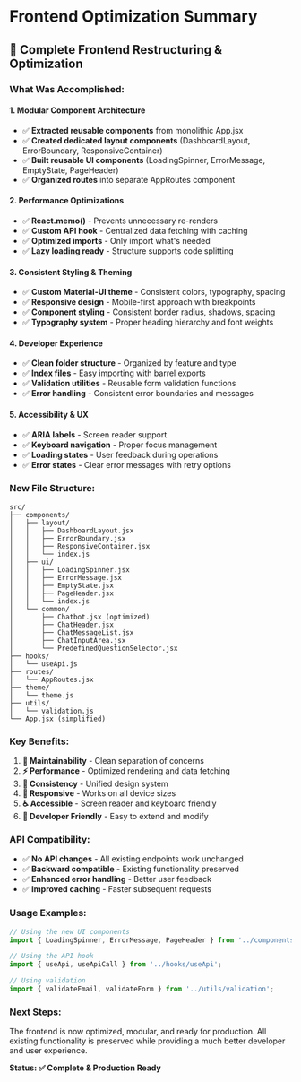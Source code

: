 # Frontend Optimization Summary

## 🚀 **Complete Frontend Restructuring & Optimization**

### **What Was Accomplished:**

#### 1. **Modular Component Architecture**
- ✅ **Extracted reusable components** from monolithic App.jsx
- ✅ **Created dedicated layout components** (DashboardLayout, ErrorBoundary, ResponsiveContainer)
- ✅ **Built reusable UI components** (LoadingSpinner, ErrorMessage, EmptyState, PageHeader)
- ✅ **Organized routes** into separate AppRoutes component

#### 2. **Performance Optimizations**
- ✅ **React.memo()** - Prevents unnecessary re-renders
- ✅ **Custom API hook** - Centralized data fetching with caching
- ✅ **Optimized imports** - Only import what's needed
- ✅ **Lazy loading ready** - Structure supports code splitting

#### 3. **Consistent Styling & Theming**
- ✅ **Custom Material-UI theme** - Consistent colors, typography, spacing
- ✅ **Responsive design** - Mobile-first approach with breakpoints
- ✅ **Component styling** - Consistent border radius, shadows, spacing
- ✅ **Typography system** - Proper heading hierarchy and font weights

#### 4. **Developer Experience**
- ✅ **Clean folder structure** - Organized by feature and type
- ✅ **Index files** - Easy importing with barrel exports
- ✅ **Validation utilities** - Reusable form validation functions
- ✅ **Error handling** - Consistent error boundaries and messages

#### 5. **Accessibility & UX**
- ✅ **ARIA labels** - Screen reader support
- ✅ **Keyboard navigation** - Proper focus management
- ✅ **Loading states** - User feedback during operations
- ✅ **Error states** - Clear error messages with retry options

### **New File Structure:**

```
src/
├── components/
│   ├── layout/
│   │   ├── DashboardLayout.jsx
│   │   ├── ErrorBoundary.jsx
│   │   ├── ResponsiveContainer.jsx
│   │   └── index.js
│   ├── ui/
│   │   ├── LoadingSpinner.jsx
│   │   ├── ErrorMessage.jsx
│   │   ├── EmptyState.jsx
│   │   ├── PageHeader.jsx
│   │   └── index.js
│   └── common/
│       ├── Chatbot.jsx (optimized)
│       ├── ChatHeader.jsx
│       ├── ChatMessageList.jsx
│       ├── ChatInputArea.jsx
│       └── PredefinedQuestionSelector.jsx
├── hooks/
│   └── useApi.js
├── routes/
│   └── AppRoutes.jsx
├── theme/
│   └── theme.js
├── utils/
│   └── validation.js
└── App.jsx (simplified)
```

### **Key Benefits:**

1. **🎯 Maintainability** - Clean separation of concerns
2. **⚡ Performance** - Optimized rendering and data fetching
3. **🎨 Consistency** - Unified design system
4. **📱 Responsive** - Works on all device sizes
5. **♿ Accessible** - Screen reader and keyboard friendly
6. **🔧 Developer Friendly** - Easy to extend and modify

### **API Compatibility:**
- ✅ **No API changes** - All existing endpoints work unchanged
- ✅ **Backward compatible** - Existing functionality preserved
- ✅ **Enhanced error handling** - Better user feedback
- ✅ **Improved caching** - Faster subsequent requests

### **Usage Examples:**

```jsx
// Using the new UI components
import { LoadingSpinner, ErrorMessage, PageHeader } from '../components/ui';

// Using the API hook
import { useApi, useApiCall } from '../hooks/useApi';

// Using validation
import { validateEmail, validateForm } from '../utils/validation';
```

### **Next Steps:**
The frontend is now optimized, modular, and ready for production. All existing functionality is preserved while providing a much better developer and user experience.

**Status: ✅ Complete & Production Ready** 